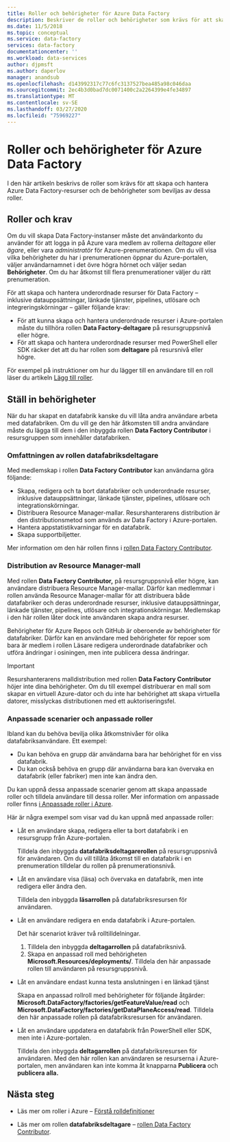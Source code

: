 ```yaml
---
title: Roller och behörigheter för Azure Data Factory
description: Beskriver de roller och behörigheter som krävs för att skapa datafabriker och arbeta med underordnade resurser.
ms.date: 11/5/2018
ms.topic: conceptual
ms.service: data-factory
services: data-factory
documentationcenter: ''
ms.workload: data-services
author: djpmsft
ms.author: daperlov
manager: anandsub
ms.openlocfilehash: d143992317c77c6fc3137527bea485a98c046daa
ms.sourcegitcommit: 2ec4b3d0bad7dc0071400c2a2264399e4fe34897
ms.translationtype: MT
ms.contentlocale: sv-SE
ms.lasthandoff: 03/27/2020
ms.locfileid: "75969227"
---
```

# <a name="roles-and-permissions-for-azure-data-factory"></a>Roller och behörigheter för Azure Data Factory

I den här artikeln beskrivs de roller som krävs för att skapa och hantera Azure Data Factory-resurser och de behörigheter som beviljas av dessa roller.

## <a name="roles-and-requirements"></a>Roller och krav

Om du vill skapa Data Factory-instanser måste det användarkonto du använder för att logga in på Azure vara medlem av rollerna *deltagare* eller *ägare*, eller vara *administratör* för Azure-prenumerationen. Om du vill visa vilka behörigheter du har i prenumerationen öppnar du Azure-portalen, väljer användarnamnet i det övre högra hörnet och väljer sedan **Behörigheter**. Om du har åtkomst till flera prenumerationer väljer du rätt prenumeration. 

För att skapa och hantera underordnade resurser för Data Factory – inklusive datauppsättningar, länkade tjänster, pipelines, utlösare och integreringskörningar – gäller följande krav:
- För att kunna skapa och hantera underordnade resurser i Azure-portalen måste du tillhöra rollen **Data Factory-deltagare** på resursgruppsnivå eller högre.
- För att skapa och hantera underordnade resurser med PowerShell eller SDK räcker det att du har rollen som **deltagare** på resursnivå eller högre.

För exempel på instruktioner om hur du lägger till en användare till en roll läser du artikeln [Lägg till roller](../cost-management-billing/manage/add-change-subscription-administrator.md).

## <a name="set-up-permissions"></a>Ställ in behörigheter

När du har skapat en datafabrik kanske du vill låta andra användare arbeta med datafabriken. Om du vill ge den här åtkomsten till andra användare måste du lägga till dem i den inbyggda rollen **Data Factory Contributor** i resursgruppen som innehåller datafabriken.

### <a name="scope-of-the-data-factory-contributor-role"></a>Omfattningen av rollen datafabriksdeltagare

Med medlemskap i rollen **Data Factory Contributor** kan användarna göra följande:
- Skapa, redigera och ta bort datafabriker och underordnade resurser, inklusive datauppsättningar, länkade tjänster, pipelines, utlösare och integrationskörningar.
- Distribuera Resource Manager-mallar. Resurshanterarens distribution är den distributionsmetod som används av Data Factory i Azure-portalen.
- Hantera appstatistikvarningar för en datafabrik.
- Skapa supportbiljetter.

Mer information om den här rollen finns i [rollen Data Factory Contributor](../role-based-access-control/built-in-roles.md#data-factory-contributor).

### <a name="resource-manager-template-deployment"></a>Distribution av Resource Manager-mall

Med rollen **Data Factory Contributor,** på resursgruppsnivå eller högre, kan användare distribuera Resource Manager-mallar. Därför kan medlemmar i rollen använda Resource Manager-mallar för att distribuera både datafabriker och deras underordnade resurser, inklusive datauppsättningar, länkade tjänster, pipelines, utlösare och integrationskörningar. Medlemskap i den här rollen låter dock inte användaren skapa andra resurser.

Behörigheter för Azure Repos och GitHub är oberoende av behörigheter för datafabriker. Därför kan en användare med behörigheter för repoer som bara är medlem i rollen Läsare redigera underordnade datafabriker och utföra ändringar i osiningen, men inte publicera dessa ändringar.

> [!IMPORTANT]
> Resurshanterarens malldistribution med rollen **Data Factory Contributor** höjer inte dina behörigheter. Om du till exempel distribuerar en mall som skapar en virtuell Azure-dator och du inte har behörighet att skapa virtuella datorer, misslyckas distributionen med ett auktoriseringsfel.

### <a name="custom-scenarios-and-custom-roles"></a>Anpassade scenarier och anpassade roller

Ibland kan du behöva bevilja olika åtkomstnivåer för olika datafabriksanvändare. Ett exempel:
- Du kan behöva en grupp där användarna bara har behörighet för en viss datafabrik.
- Du kan också behöva en grupp där användarna bara kan övervaka en datafabrik (eller fabriker) men inte kan ändra den.

Du kan uppnå dessa anpassade scenarier genom att skapa anpassade roller och tilldela användare till dessa roller. Mer information om anpassade roller finns [i Anpassade roller i Azure](..//role-based-access-control/custom-roles.md).

Här är några exempel som visar vad du kan uppnå med anpassade roller:

- Låt en användare skapa, redigera eller ta bort datafabrik i en resursgrupp från Azure-portalen.

  Tilldela den inbyggda **datafabriksdeltagarerollen** på resursgruppsnivå för användaren. Om du vill tillåta åtkomst till en datafabrik i en prenumeration tilldelar du rollen på prenumerationsnivå.

- Låt en användare visa (läsa) och övervaka en datafabrik, men inte redigera eller ändra den.

  Tilldela den inbyggda **läsarrollen** på datafabriksresursen för användaren.

- Låt en användare redigera en enda datafabrik i Azure-portalen.

  Det här scenariot kräver två rolltilldelningar.

  1. Tilldela den inbyggda **deltagarrollen** på datafabriksnivå.
  2. Skapa en anpassad roll med behörigheten **Microsoft.Resources/deployments/**. Tilldela den här anpassade rollen till användaren på resursgruppsnivå.

- Låt en användare endast kunna testa anslutningen i en länkad tjänst

    Skapa en anpassad rollroll med behörigheter för följande åtgärder: **Microsoft.DataFactory/factories/getFeatureValue/read** och **Microsoft.DataFactory/factories/getDataPlaneAccess/read**. Tilldela den här anpassade rollen på datafabriksresursen för användaren.

- Låt en användare uppdatera en datafabrik från PowerShell eller SDK, men inte i Azure-portalen.

  Tilldela den inbyggda **deltagarrollen** på datafabriksresursen för användaren. Med den här rollen kan användaren se resurserna i Azure-portalen, men användaren kan inte komma åt knapparna **Publicera** och **publicera alla.**

## <a name="next-steps"></a>Nästa steg

- Läs mer om roller i Azure – [Förstå rolldefinitioner](../role-based-access-control/role-definitions.md)

- Läs mer om rollen **datafabriksdeltagare** – [rollen Data Factory Contributor](../role-based-access-control/built-in-roles.md#data-factory-contributor).
